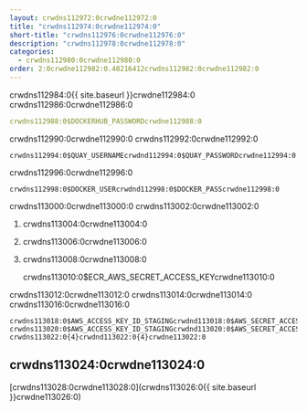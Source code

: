 ```yaml
---
layout: crwdns112972:0crwdne112972:0
title: "crwdns112974:0crwdne112974:0"
short-title: "crwdns112976:0crwdne112976:0"
description: "crwdns112978:0crwdne112978:0"
categories:
  - crwdns112980:0crwdne112980:0
order: 2:0crwdne112982:0.48216412crwdns112982:0crwdne112982:0
---
```

crwdns112984:0{{ site.baseurl }}crwdne112984:0 crwdns112986:0crwdne112986:0

```yaml
crwdns112988:0$DOCKERHUB_PASSWORDcrwdne112988:0
```

crwdns112990:0crwdne112990:0 crwdns112992:0crwdne112992:0

    crwdns112994:0$QUAY_USERNAMEcrwdnd112994:0$QUAY_PASSWORDcrwdne112994:0
    

crwdns112996:0crwdne112996:0

    crwdns112998:0$DOCKER_USERcrwdnd112998:0$DOCKER_PASScrwdne112998:0
    

crwdns113000:0crwdne113000:0 crwdns113002:0crwdne113002:0

1. crwdns113004:0crwdne113004:0
2. crwdns113006:0crwdne113006:0
3. crwdns113008:0crwdne113008:0

    crwdns113010:0$ECR_AWS_SECRET_ACCESS_KEYcrwdne113010:0
    

crwdns113012:0crwdne113012:0 crwdns113014:0crwdne113014:0 crwdns113016:0crwdne113016:0

    crwdns113018:0$AWS_ACCESS_KEY_ID_STAGINGcrwdnd113018:0$AWS_SECRET_ACCESS_KEY_STAGINGcrwdne113018:0 crwdns113020:0$AWS_ACCESS_KEY_ID_STAGINGcrwdnd113020:0$AWS_SECRET_ACCESS_KEY_STAGINGcrwdne113020:0 crwdns113022:0{4}crwdnd113022:0{4}crwdne113022:0
    

## crwdns113024:0crwdne113024:0

[crwdns113028:0crwdne113028:0](crwdns113026:0{{ site.baseurl }}crwdne113026:0)